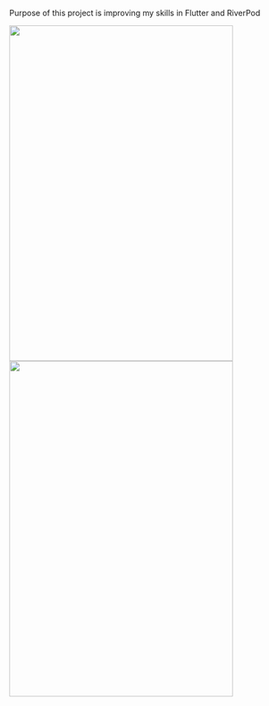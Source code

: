 Purpose of this project is improving my skills in Flutter and RiverPod

<img src="https://user-images.githubusercontent.com/74725559/214351760-b3235fad-5c19-4c4e-8cdd-737ba9e89660.png" width="400" height="600">
<img src="https://user-images.githubusercontent.com/74725559/214353179-b6e97f11-20e9-4237-9393-479a4c48b205.png" width="400" height="600">
<imh src="https://user-images.githubusercontent.com/74725559/214353236-e34d0710-c9e1-4cf4-a925-3186ad4d9caa.gif" width="400" height="600">

